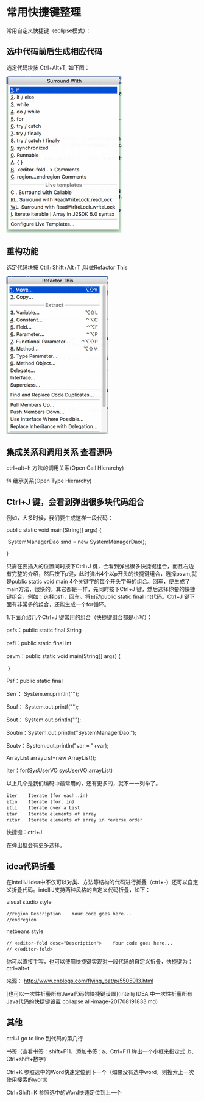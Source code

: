 # 常用快捷键整理

常用自定义快捷键（eclipse模式）：



## 选中代码前后生成相应代码

选定代码块按 Ctrl+Alt+T,      如下图：

![](image-201708191953/2017-08-19_19-52-22.png)



## 重构功能

选定代码块按 Ctrl+Shift+Alt+T   ,叫做Refactor This

![](image-201708191953/2017-08-19_19-56-11.png)





## **集成关系和调用关系 查看源码** 

ctrl+alt+h  方法的调用关系(Open Call Hierarchy)

f4            继承关系(Open Type Hierarchy)





## Ctrl+J 键，会看到弹出很多块代码组合

例如，大多时候，我们要生成这样一段代码： 

public static void main(String[] args) { 

​        SystemManagerDao smd = new SystemManagerDao(); 

} 

只需在要插入的位置同时按下Ctrl+J 键，会看到弹出很多快捷键组合，而且右边有完整的介绍，然后按下p键，此时弹出4个以p开头的快捷键组合，选择psvm,就是public static void main 4个关键字的每个开头字母的组合。回车，便生成了main方法，很快的。其它都是一样，先同时按下Ctrl+J 键，然后选择你要的快捷键组合，例如：选择psfi，回车。将自动public static final int代码。Ctrl+J 键下面有非常多的组合，还能生成一个for循环。 

1.下面介绍几个Ctrl+J 键常用的组合（快捷键组合都是小写）： 

psfs：public static final String 

psfi：public static final int 

psvm：public static void main(String[] args) {   

​    } 

Psf：public static final 

Serr： System.err.println(""); 

Souf： System.out.printf(""); 

Sout： System.out.println(""); 

Soutm：System.out.println("SystemManagerDao."); 

Soutv：System.out.println("var = "+var); 

ArrayList<SysUserVO> arrayList=new ArrayList<SysUserVO>(); 

Iter：for(SysUserVO sysUserVO:arrayList) 

以上几个是我们编码中最常用的，还有更多的，就不一一列举了。 





```
iter    Iterate (for each..in)   
itin    Iterate (for..in)   
itli    Iterate over a List  
itar    Iterate elements of array   
ritar   Iterate elements of array in reverse order   
```

快捷键：ctrl+J

在弹出框会有更多选择。

## idea代码折叠

在intelliJ idea中不仅可以对类、方法等结构的代码进行折叠（ctrl+-）还可以自定义折叠代码。intelliJ支持两种风格的自定义代码折叠，如下：

visual studio style

```
//region Description    Your code goes here...    
//endregion  
```

netbeans style

```
// <editor-fold desc="Description">    Your code goes here...    
// </editor-fold>  
```

你可以直接手写，也可以使用快捷键实现对一段代码的自定义折叠，快捷键为：ctrl+alt+t

来源： <http://www.cnblogs.com/flying_bat/p/5505913.html>





[也可以一次性折叠所有Java代码的快捷键设置](Intellij IDEA 中一次性折叠所有Java代码的快捷键设置 collapse all-image-201708191833.md)





## 其他

ctrl+l   go to line 到代码的第几行



书签（查看书签：shift+F11，添加书签  : a、Ctrl+F11 弹出一个小框来指定式 .b、Ctrl+shift+数字）

 

Ctrl+K 参照选中的Word快速定位到下一个（如果没有选中word，则搜索上一次使用搜索的word）

Ctrl+Shift+K 参照选中的Word快速定位到上一个

 

  
